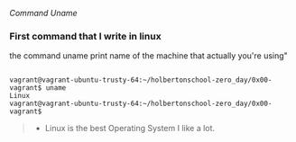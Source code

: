 *Command Uname*

### First command that I write in linux

the command uname print name of the machine that actually you're using"

```

vagrant@vagrant-ubuntu-trusty-64:~/holbertonschool-zero_day/0x00-vagrant$ uname
Linux
vagrant@vagrant-ubuntu-trusty-64:~/holbertonschool-zero_day/0x00-vagrant$

```

> * Linux is the best Operating System I like a lot.

